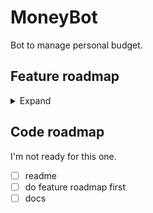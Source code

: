 # MoneyBot 
Bot to manage personal budget.

## Feature roadmap
<details>
    <summary>Expand</summary>

- [ ] Payments
  - [x] add
    - [x] by hand  
    - [x] from template
    - [ ] using emoji
  - [ ] remove 
  - [ ] edit  
- [x] Categories
  - [ ] add
    - [x] category type (income / expense)
    - [x] array
      - [ ] with type
  - [ ] use emoji as shortcut
- [ ] Templates
  - [ ] adding
    - [x] by hand
    - [ ] from spending
  - [ ] array
- [ ] Statistics
  - [ ] in telegram    
    - [ ] detailed    
    - [ ] as image
      - [ ] with graphs
    - [x] by category    
  - [ ] external
    - [ ] csv
    - [ ] json
    - [ ] xlsx (i dont wanna do it)       
- [ ] Export
  - [ ] categories
  - [ ] templates  
  - [ ] full export
    - [ ] by period    
</details>

## Code roadmap
I'm not ready for this one.
- [ ] readme
- [ ] do feature roadmap first
- [ ] docs
